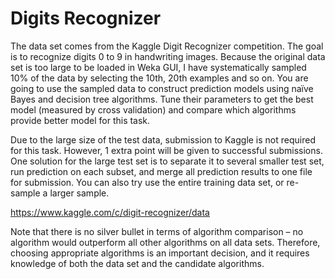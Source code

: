 # Digits Recognizer

The data set comes from the Kaggle Digit Recognizer competition. The goal is to recognize digits 0 to 9 in handwriting images. Because the original data set is too large to be loaded in Weka GUI, I have systematically sampled 10% of the data by selecting the 10th, 20th examples and so on. You are going to use the sampled data to construct prediction models using naïve Bayes and decision tree algorithms. Tune their parameters to get the best model (measured by cross validation) and compare 
which algorithms provide better model for this task.

Due to the large size of the test data, submission to Kaggle is not required for this task. However, 1 extra point will be given to successful submissions. One solution for the large test set is to separate it to several smaller test set, run prediction on each subset, and merge all prediction results to one file for submission. You can also try use the entire training data set, or re-sample a larger sample.

https://www.kaggle.com/c/digit-recognizer/data

Note that there is no silver bullet in terms of algorithm comparison – no algorithm would outperform all other algorithms on all data sets. Therefore, choosing appropriate algorithms is an important decision, and it requires knowledge of both the data set and the candidate algorithms. 
